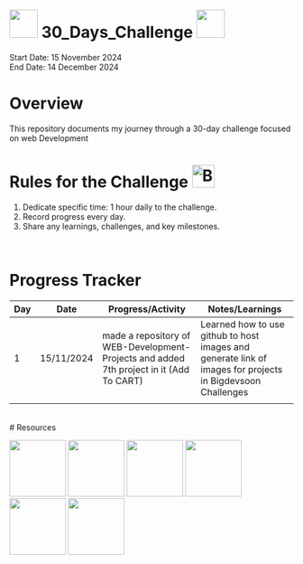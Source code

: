 # <img src="https://user-images.githubusercontent.com/74038190/213844263-a8897a51-32f4-4b3b-b5c2-e1528b89f6f3.png" width="50px" /> 30_Days_Challenge <img src="https://user-images.githubusercontent.com/74038190/213844263-a8897a51-32f4-4b3b-b5c2-e1528b89f6f3.png" width="50px" />

Start Date: 15 November 2024
<br>
End Date: 14 December 2024
<br>

# Overview
This repository documents my journey through a 30-day challenge focused on web Development
<br>

# Rules for the Challenge <img src="https://user-images.githubusercontent.com/74038190/216122069-5b8169d7-1d8e-4a13-b245-a8e4176c99f8.png" alt="Bullseye" width="40" />
1. Dedicate specific time: 1 hour daily to the challenge.
2. Record progress every day.
3. Share any learnings, challenges, and key milestones.
<br>

# Progress Tracker

<table>
  <thead>
    <tr>
      <th>Day</th>
      <th>Date</th>
      <th>Progress/Activity</th>
      <th>Notes/Learnings</th>
    </tr>
  </thead>
  <tbody>
    <tr>
      <td>1</td>
      <td>15/11/2024</td>
      <td>made a repository of WEB-Development-Projects and added 7th project in it (Add To CART)</td>
      <td>Learned how to use github to host images and generate link of images for projects in Bigdevsoon Challenges</td>
    </tr
    <tr>
      <td></td>
      <td></td>
      <td></td>
      <td></td>
    </tr>
  </tbody>
</table>

<br>
# Resources

<p>
<img src="https://user-images.githubusercontent.com/74038190/212257468-1e9a91f1-b626-4baa-b15d-5c385dfa7ed2.gif" width="100">
<img src="https://user-images.githubusercontent.com/74038190/212257465-7ce8d493-cac5-494e-982a-5a9deb852c4b.gif" width="100">
<img src="https://user-images.githubusercontent.com/74038190/212281775-b468df30-4edc-4bf8-a4ee-f52e1aaddc86.gif" width="100">
<img src="https://github.com/Anmol-Baranwal/Cool-GIFs-For-GitHub/assets/74038190/29fd6286-4e7b-4d6c-818f-c4765d5e39a9" width="100">
<img src="https://github.com/Anmol-Baranwal/Cool-GIFs-For-GitHub/assets/74038190/67f477ed-6624-42da-99f0-1a7b1a16eecb" width="100">
<img src="https://user-images.githubusercontent.com/74038190/212257454-16e3712e-945a-4ca2-b238-408ad0bf87e6.gif" width="100"></p>




